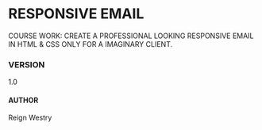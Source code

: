 # RESPONSIVE EMAIL

COURSE WORK: CREATE A PROFESSIONAL LOOKING RESPONSIVE EMAIL IN HTML & CSS ONLY FOR A IMAGINARY CLIENT.
### VERSION 
1.0

#### AUTHOR
Reign Westry